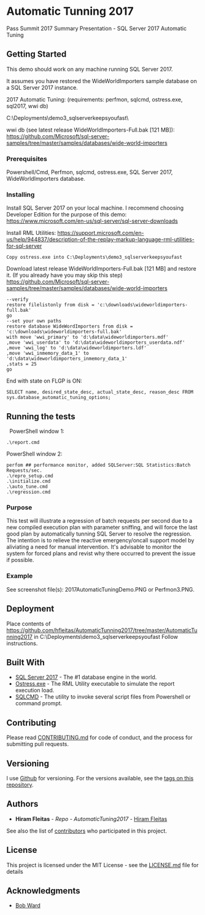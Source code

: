 # Automatic Tunning 2017

Pass Summit 2017 Summary Presentation - SQL Server 2017 Automatic Tuning

## Getting Started

This demo should work on any machine running SQL Server 2017.

It assumes you have restored the WideWorldImporters sample database on a SQL Server 2017 instance. 

2017 Automatic Tuning: (requirements: perfmon, sqlcmd, ostress.exe, sql2017, wwi db)

C:\Deployments\demo3_sqlserverkeepsyoufast\ 

wwi db (see latest release WideWorldImporters-Full.bak [121 MB]): https://github.com/Microsoft/sql-server-samples/tree/master/samples/databases/wide-world-importers

### Prerequisites

Powershell/Cmd, Perfmon, sqlcmd, ostress.exe, SQL Server 2017, WideWorldImporters database.

### Installing

Install SQL Server 2017 on your local machine. I recommend choosing Developer Edition for the purpose of this demo:  https://www.microsoft.com/en-us/sql-server/sql-server-downloads

Install RML Utilities: https://support.microsoft.com/en-us/help/944837/description-of-the-replay-markup-language-rml-utilities-for-sql-server

```
Copy ostress.exe into C:\Deployments\demo3_sqlserverkeepsyoufast 
```

Download latest release WideWorldImporters-Full.bak [121 MB] and restore it. (If you already have you may skip this step)
https://github.com/Microsoft/sql-server-samples/tree/master/samples/databases/wide-world-importers

```
--verify
restore filelistonly from disk = 'c:\downloads\wideworldimporters-full.bak'
go 
--set your own paths
restore database WideWordImporters from disk = 'c:\downloads\wideworldimporters-full.bak'
with move 'wwi_primary' to 'd:\data\wideworldimporters.mdf' 
,move 'wwi_userdata' to 'd:\data\wideworldimporters_userdata.ndf'
,move 'wwi_log' to 'd:\data\wideworldimporters.ldf'
,move 'wwi_inmemory_data_1' to 'd:\data\wideworldimporters_inmemory_data_1'
,stats = 25
go
```

End with state on FLGP is ON:

```
SELECT name, desired_state_desc, actual_state_desc, reason_desc FROM sys.database_automatic_tuning_options;
```

## Running the tests
 
PowerShell window 1:

```
.\report.cmd
```

PowerShell window 2:

```
perfom ## performance monitor, added SQLServer:SQL Statistics:Batch Requests/sec. 
.\repro_setup.cmd
.\initialize.cmd
.\auto_tune.cmd
.\regression.cmd
```

### Purpose

This test will illustrate a regression of batch requests per second due to a new compiled execution plan with parameter sniffing, and will force the last good plan by automatically tunning SQL Server to resolve the regression. The intention is to relieve the reactive emergency/oncall support model by aliviating a need for manual intervention. It's advisable to monitor the system for forced plans and revist why there occurred to prevent the issue if possible.

### Example

See screenshot file(s): 2017AutomaticTuningDemo.PNG or Perfmon3.PNG.

## Deployment

Place contents of https://github.com/hfleitas/AutomaticTunning2017/tree/master/AutomaticTunning2017 
in C:\Deployments\demo3_sqlserverkeepsyoufast 
Follow instructions.

## Built With

* [SQL Server 2017](https://www.microsoft.com/en-us/sql-server/sql-server-downloads) - The #1 database engine in the world.
* [Ostress.exe](https://support.microsoft.com/en-us/help/944837/description-of-the-replay-markup-language-rml-utilities-for-sql-server) - The RML Utility executable to simulate the report execution load.
* [SQLCMD](https://docs.microsoft.com/en-us/sql/tools/sqlcmd-utility) - The utility to invoke several script files from Powershell or command prompt. 

## Contributing

Please read [CONTRIBUTING.md](https://github.com/hfleitas/AutomaticTunning2017) for code of conduct, and the process for submitting pull requests.

## Versioning

I use [Github](http://github.com/) for versioning. For the versions available, see the [tags on this repository](https://github.com/hfleitas/AutomaticTunning2017/tags). 

## Authors

* **Hiram Fleitas** - *Repo - AutomaticTuning2017* - [Hiram Fleitas](https://github.com/hfleitas)

See also the list of [contributors](https://github.com/your/project/contributors) who participated in this project.

## License

This project is licensed under the MIT License - see the [LICENSE.md](LICENSE.md) file for details

## Acknowledgments

* [Bob Ward](https://github.com/rgward)
